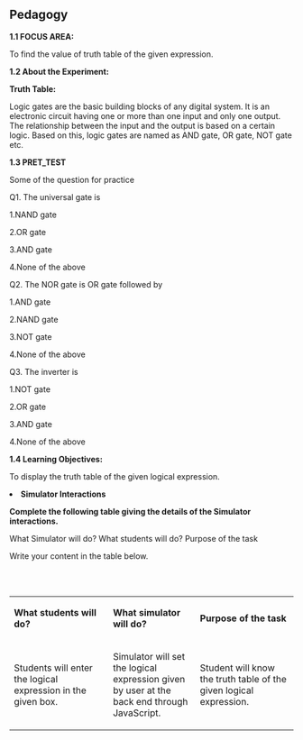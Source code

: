 ## Pedagogy
<p><strong>1.1</strong><strong> FOCUS AREA: </strong></p>
<p>To find the value of truth table of the given expression.</p>
<p><strong>1.2 About the Experiment: </strong></p>
<p><strong>Truth Table:</strong></p>
<p>Logic gates are the basic building blocks of any digital system.
It is an electronic circuit having one or more than one input and only one output. 
The relationship between the input and the output is based on a certain logic.
Based on this, logic gates are named as AND gate, OR gate, NOT gate etc.</p>
  <b> 1.3 PRET_TEST</b>
<P>
  <P>Some of the question  for practice</p>
Q1. The universal gate is</P>

<P>1.NAND gate</P>
<P>2.OR gate</P>
<P>3.AND gate</P>
<P>4.None of the above</P>
<P>Q2. The NOR gate is OR gate followed by</P>

<P>1.AND gate</P>
<P>2.NAND gate</P>
<P>3.NOT gate</P>
<P>4.None of the above</P>
<P>Q3. The inverter is</P>

<P>1.NOT gate</P>
<P>2.OR gate</P>
<P>3.AND gate</P>
<P>4.None of the above</P>





















<p><strong>1.4 Learning Objectives:</strong></p>
<p>To display the truth table of the given logical expression.</p>
<table width="708">
<tbody>
<li><strong> Simulator Interactions</strong></li>
</ol>
<p><strong>Complete the following table giving the details of the Simulator interactions.</strong></p>
<p>What Simulator will do? What students will do? Purpose of the task</p>
<p>Write your content in the table below.</p>
<p>&nbsp;</p>
<table width="703">
<tbody>
<tr>
<td width="254">
<p><strong>What students will do?</strong></p>
</td>
<td width="204">
<p><strong>What simulator will do?</strong></p>
</td>
<td width="245">
<p><strong>Purpose of the task</strong></p>
</td>
</tr>
<tr>
<td width="254">
<p>Students will enter the logical expression in the given box.</p>
</td>
<td width="204">
<p>Simulator will set the logical expression given by user at the back end through JavaScript.</p>
</td>
<td width="245">
<p>Student will know the truth table of the given logical expression.</p>
</td>
</tr>
